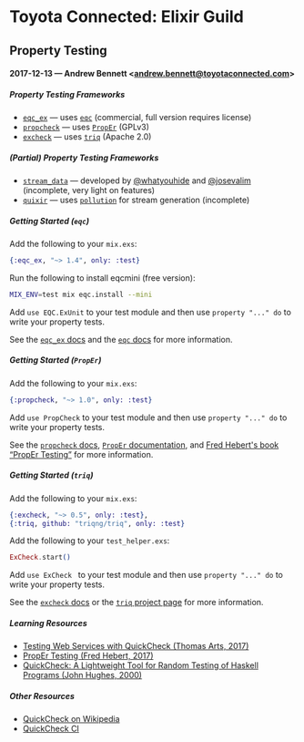 # Toyota Connected: Elixir Guild
## Property Testing
#### 2017-12-13 &mdash; Andrew Bennett <[andrew.bennett@toyotaconnected.com](mailto:andrew.bennett@toyotaconnected.com)>

##### Property Testing Frameworks

* [`eqc_ex`](https://github.com/Quviq/eqc_ex) &mdash; uses [`eqc`](http://quviq.com/documentation/eqc/) (commercial, full version requires license)
* [`propcheck`](https://github.com/alfert/propcheck) &mdash; uses [`PropEr`](https://github.com/manopapad/proper) (GPLv3)
* [`excheck`](https://github.com/parroty/excheck) &mdash; uses [`triq`](https://github.com/triqng/triq) (Apache 2.0)

##### (Partial) Property Testing Frameworks

* [`stream_data`](https://github.com/whatyouhide/stream_data) &mdash; developed by [@whatyouhide](https://github.com/whatyouhide) and [@josevalim](https://github.com/josevalim) (incomplete, very light on features)
* [`quixir`](https://github.com/pragdave/quixir) &mdash; uses [`pollution`](https://github.com/pragdave/pollution) for stream generation (incomplete)

##### Getting Started (`eqc`)

Add the following to your `mix.exs`:

```elixir
{:eqc_ex, "~> 1.4", only: :test}
```

Run the following to install eqcmini (free version):

```bash
MIX_ENV=test mix eqc.install --mini
```

Add `use EQC.ExUnit` to your test module and then use `property "..." do` to write your property tests.

See the [`eqc_ex` docs](https://hexdocs.pm/eqc_ex/) and the [`eqc` docs](http://quviq.com/documentation/eqc/) for more information.

##### Getting Started (`PropEr`)

Add the following to your `mix.exs`:

```elixir
{:propcheck, "~> 1.0", only: :test}
```

Add `use PropCheck` to your test module and then use `property "..." do` to write your property tests.

See the [`propcheck` docs](https://hexdocs.pm/propcheck/), [`PropEr` documentation](http://proper.softlab.ntua.gr/), and [Fred Hebert's book &ldquo;PropEr Testing&rdquo;](https://propertesting.com/) for more information.

##### Getting Started (`triq`)

Add the following to your `mix.exs`:

```elixir
{:excheck, "~> 0.5", only: :test},
{:triq, github: "triqng/triq", only: :test}
```

Add the following to your `test_helper.exs`:

```elixir
ExCheck.start()
```

Add `use ExCheck ` to your test module and then use `property "..." do` to write your property tests.

See the [`excheck` docs](https://hexdocs.pm/excheck/) or the [`triq` project page](https://github.com/triqng/triq) for more information.

##### Learning Resources

* [Testing Web Services with QuickCheck (Thomas Arts, 2017)](https://www.youtube.com/watch?v=dDDCSDTHRZo)
* [PropEr Testing (Fred Hebert, 2017)](https://propertesting.com/)
* [QuickCheck: A Lightweight Tool for Random Testing of Haskell Programs (John Hughes, 2000)](http://www.cs.tufts.edu/~nr/cs257/archive/john-hughes/quick.pdf)

##### Other Resources

* [QuickCheck on Wikipedia](https://en.wikipedia.org/wiki/QuickCheck)
* [QuickCheck CI](http://quickcheck-ci.com/)
